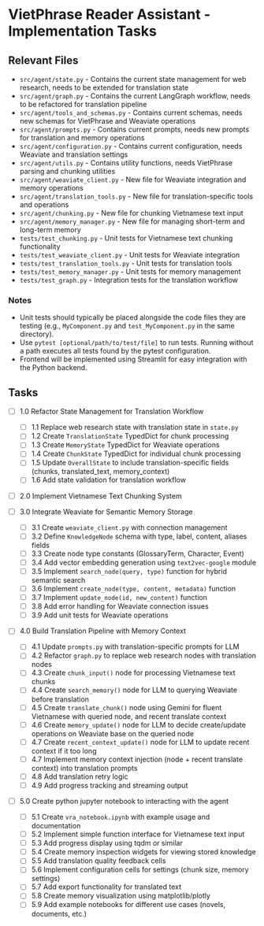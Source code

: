 # VietPhrase Reader Assistant - Implementation Tasks

## Relevant Files

- `src/agent/state.py` - Contains the current state management for web research, needs to be extended for translation state
- `src/agent/graph.py` - Contains the current LangGraph workflow, needs to be refactored for translation pipeline
- `src/agent/tools_and_schemas.py` - Contains current schemas, needs new schemas for VietPhrase and Weaviate operations
- `src/agent/prompts.py` - Contains current prompts, needs new prompts for translation and memory operations
- `src/agent/configuration.py` - Contains current configuration, needs Weaviate and translation settings
- `src/agent/utils.py` - Contains utility functions, needs VietPhrase parsing and chunking utilities
- `src/agent/weaviate_client.py` - New file for Weaviate integration and memory operations
- `src/agent/translation_tools.py` - New file for translation-specific tools and operations
- `src/agent/chunking.py` - New file for chunking Vietnamese text input
- `src/agent/memory_manager.py` - New file for managing short-term and long-term memory
- `tests/test_chunking.py` - Unit tests for Vietnamese text chunking functionality
- `tests/test_weaviate_client.py` - Unit tests for Weaviate integration
- `tests/test_translation_tools.py` - Unit tests for translation tools
- `tests/test_memory_manager.py` - Unit tests for memory management
- `tests/test_graph.py` - Integration tests for the translation workflow

### Notes

- Unit tests should typically be placed alongside the code files they are testing (e.g., `MyComponent.py` and `test_MyComponent.py` in the same directory).
- Use `pytest [optional/path/to/test/file]` to run tests. Running without a path executes all tests found by the pytest configuration.
- Frontend will be implemented using Streamlit for easy integration with the Python backend.

## Tasks

- [ ] 1.0 Refactor State Management for Translation Workflow
  - [ ] 1.1 Replace web research state with translation state in `state.py`
  - [ ] 1.2 Create `TranslationState` TypedDict for chunk processing
  - [ ] 1.3 Create `MemoryState` TypedDict for Weaviate operations
  - [ ] 1.4 Create `ChunkState` TypedDict for individual chunk processing
  - [ ] 1.5 Update `OverallState` to include translation-specific fields (chunks, translated_text, memory_context)
  - [ ] 1.6 Add state validation for translation workflow

- [ ] 2.0 Implement Vietnamese Text Chunking System

- [ ] 3.0 Integrate Weaviate for Semantic Memory Storage
  - [ ] 3.1 Create `weaviate_client.py` with connection management
  - [ ] 3.2 Define `KnowledgeNode` schema with type, label, content, aliases fields
  - [ ] 3.3 Create node type constants (GlossaryTerm, Character, Event)
  - [ ] 3.4 Add vector embedding generation using `text2vec-google` module
  - [ ] 3.5 Implement `search_node(query, type)` function for hybrid semantic search
  - [ ] 3.6 Implement `create_node(type, content, metadata)` function
  - [ ] 3.7 Implement `update_node(id, new_content)` function
  - [ ] 3.8 Add error handling for Weaviate connection issues
  - [ ] 3.9 Add unit tests for Weaviate operations

- [ ] 4.0 Build Translation Pipeline with Memory Context
  - [ ] 4.1 Update `prompts.py` with translation-specific prompts for LLM
  - [ ] 4.2 Refactor `graph.py` to replace web research nodes with translation nodes
  - [ ] 4.3 Create `chunk_input()` node for processing Vietnamese text chunks
  - [ ] 4.4 Create `search_memory()` node for LLM to querying Weaviate before translation
  - [ ] 4.5 Create `translate_chunk()` node using Gemini for fluent Vietnamese with queried node, and recent translate context
  - [ ] 4.6 Create `memory_update()` node for LLM to decide create/update operations on Weaviate base on the queried node
  - [ ] 4.7 Create `recent_context_update()` node for LLM to update recent context if it too long
  - [ ] 4.7 Implement memory context injection (node + recent translate context) into translation prompts
  - [ ] 4.8 Add translation retry logic
  - [ ] 4.9 Add progress tracking and streaming output

- [ ] 5.0 Create python jupyter notebook to interacting with the agent
  - [ ] 5.1 Create `vra_notebook.ipynb` with example usage and documentation
  - [ ] 5.2 Implement simple function interface for Vietnamese text input
  - [ ] 5.3 Add progress display using tqdm or similar
  - [ ] 5.4 Create memory inspection widgets for viewing stored knowledge
  - [ ] 5.5 Add translation quality feedback cells
  - [ ] 5.6 Implement configuration cells for settings (chunk size, memory settings)
  - [ ] 5.7 Add export functionality for translated text
  - [ ] 5.8 Create memory visualization using matplotlib/plotly
  - [ ] 5.9 Add example notebooks for different use cases (novels, documents, etc.)